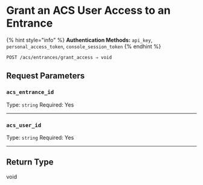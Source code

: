 # Grant an ACS User Access to an Entrance

{% hint style="info" %}
**Authentication Methods:** `api_key`, `personal_access_token`, `console_session_token`
{% endhint %}

```
POST /acs/entrances/grant_access ⇒ void
```



## Request Parameters

### `acs_entrance_id`

Type: `string`
Required: Yes



***

### `acs_user_id`

Type: `string`
Required: Yes



***

## Return Type

void
